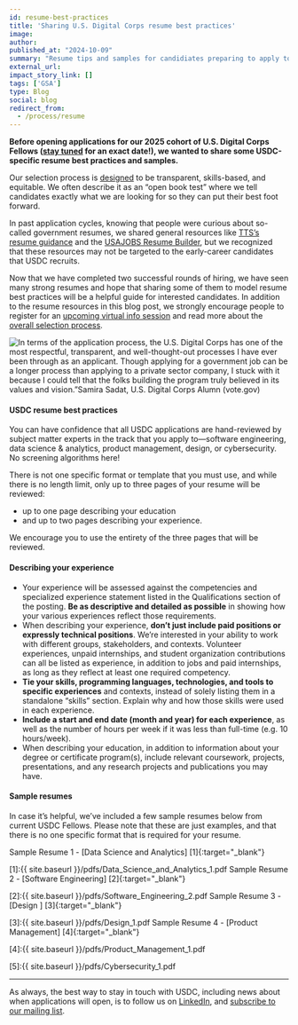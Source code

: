 ```yaml
---
id: resume-best-practices
title: 'Sharing U.S. Digital Corps resume best practices'
image: 
author: 
published_at: "2024-10-09"
summary: "Resume tips and samples for candidiates preparing to apply to the U.S. Digital Corps."
external_url:
impact_story_link: []
tags: ['GSA']
type: Blog
social: blog
redirect_from:
  - /process/resume
---
```


**Before opening applications for our 2025 cohort of U.S. Digital Corps Fellows ([stay tuned](https://public.govdelivery.com/accounts/USGSATTS/subscriber/new?topic_id=USGSATTS_108) for an exact date!), we wanted to share some USDC-specific resume best practices and samples.**

Our selection process is [designed](https://www.performance.gov/blog/digital-corps-update/) to be transparent, skills-based, and equitable. We often describe it as an “open book test” where we tell candidates exactly what we are looking for so they can put their best foot forward.

In past application cycles, knowing that people were curious about so-called government resumes, we shared general resources like [TTS’s resume guidance](https://join.tts.gsa.gov/resume/) and the [USAJOBS Resume Builder](https://www.usajobs.gov/help/how-to/account/documents/resume/build/), but we recognized that these resources may not be targeted to the early-career candidates that USDC recruits. 

Now that we have completed two successful rounds of hiring, we have seen many strong resumes and hope that sharing some of them to model resume best practices will be a helpful guide for interested candidates. In addition to the resume resources in this blog post, we strongly encourage people to register for an [upcoming virtual info session](https://digitalcorps.gsa.gov/apply/) and read more about the [overall selection process](https://digitalcorps.gsa.gov/process/).

<div>
  <img src="{{site.baseurl}}/assets/images/blogs/samira_info_session_quote_update.webp" alt="In terms of the application process, the U.S. Digital Corps has one of the most respectful, transparent, and well-thought-out processes I have ever been through as an applicant. Though applying for a government job can be a longer process than applying to a private sector company, I stuck with it because I could tell that the folks building the program truly believed in its values and vision.”Samira Sadat, U.S. Digital Corps Alumn (vote.gov)" />
</div>

#### USDC resume best practices

You can have confidence that all USDC applications are hand-reviewed by subject matter experts in the track that you apply to—software engineering, data science & analytics, product management, design, or cybersecurity. No screening algorithms here!

There is not one specific format or template that you must use, and while there is no length limit, only up to three pages of your resume will be reviewed: 
* up to one page describing your education 
* and up to two pages describing your experience.

We encourage you to use the entirety of the three pages that will be reviewed.

#### Describing your experience

* Your experience will be assessed against the competencies and specialized experience statement listed in the Qualifications section of the posting. **Be as descriptive and detailed as possible** in showing how your various experiences reflect those requirements.
* When describing your experience, **don’t just include paid positions or expressly technical positions**. We’re interested in your ability to work with different groups, stakeholders, and contexts. Volunteer experiences, unpaid internships, and student organization contributions can all be listed as experience, in addition to jobs and paid internships, as long as they reflect at least one required competency.
* **Tie your skills, programming languages, technologies, and tools to specific experiences** and contexts, instead of solely listing them in a standalone “skills” section. Explain why and how those skills were used in each experience.
* **Include a start and end date (month and year) for each experience**, as well as the number of hours per week if it was less than full-time (e.g. 10 hours/week). 
* When describing your education, in addition to information about your degree or certificate program(s), include relevant coursework, projects, presentations, and any research projects and publications you may have.

#### Sample resumes

In case it’s helpful, we’ve included a few sample resumes below from current USDC Fellows. Please note that these are just examples, and that there is no one specific format that is required for your resume.

Sample Resume 1 - [Data Science and Analytics] [1]{:target="_blank"}

[1]:{{ site.baseurl }}/pdfs/Data_Science_and_Analytics_1.pdf
Sample Resume 2 - [Software Engineering] [2]{:target="_blank"}

[2]:{{ site.baseurl }}/pdfs/Software_Engineering_2.pdf
Sample Resume 3 - [Design ] [3]{:target="_blank"}

[3]:{{ site.baseurl }}/pdfs/Design_1.pdf
Sample Resume 4 - [Product Management] [4]{:target="_blank"}

[4]:{{ site.baseurl }}/pdfs/Product_Management_1.pdf

[5]:{{ site.baseurl }}/pdfs/Cybersecurity_1.pdf

---

As always, the best way to stay in touch with USDC, including news about when applications will open, is to follow us on [LinkedIn](http://linkedin.com/company/us-digital-corps/), and [subscribe to our mailing list](https://public.govdelivery.com/accounts/USGSATTS/subscriber/new?topic_id=USGSATTS_108). 
